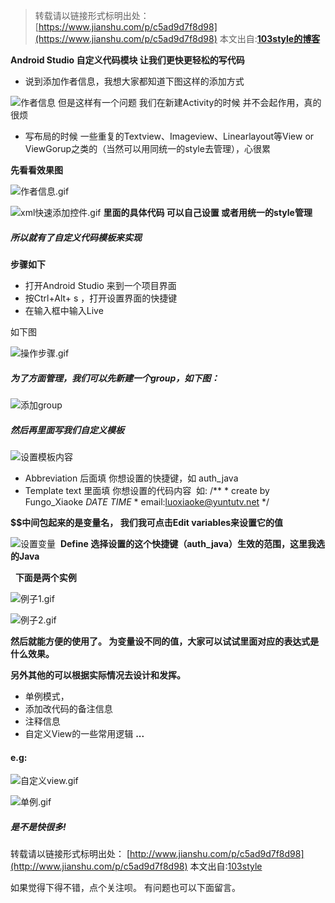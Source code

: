 >转载请以链接形式标明出处： [https://www.jianshu.com/p/c5ad9d7f8d98](https://www.jianshu.com/p/c5ad9d7f8d98)
本文出自:[**103style的博客**](https://www.jianshu.com/u/109656c2d96f) 


**Android Studio 自定义代码模块 让我们更快更轻松的写代码**

* 说到添加作者信息，我想大家都知道下图这样的添加方式

![作者信息](http://upload-images.jianshu.io/upload_images/1709375-2edfdce975c67d4d?imageMogr2/auto-orient/strip%7CimageView2/2/w/1240)
但是这样有一个问题 我们在新建Activity的时候 并不会起作用，真的很烦

* 写布局的时候 一些重复的Textview、Imageview、Linearlayout等View or ViewGorup之类的（当然可以用同统一的style去管理），心很累


**先看看效果图**

![作者信息.gif](http://upload-images.jianshu.io/upload_images/1709375-70891d824e95c15d?imageMogr2/auto-orient/strip)

![xml快速添加控件.gif](http://upload-images.jianshu.io/upload_images/1709375-75e3d9a18cc91e0b.gif?imageMogr2/auto-orient/strip)
 **里面的具体代码 可以自己设置 或者用统一的style管理**


##### 所以就有了自定义代码模板来实现
**步骤如下**
* 打开Android Studio 来到一个项目界面
* 按Ctrl+Alt+ s ，打开设置界面的快捷键
* 在输入框中输入Live 

如下图 

![操作步骤.gif](http://upload-images.jianshu.io/upload_images/1709375-e39f23b37da83e0a?imageMogr2/auto-orient/strip%7CimageView2/2/w/1240)
 
##### 为了方面管理，我们可以先新建一个group，如下图：
![添加group](http://upload-images.jianshu.io/upload_images/1709375-76b55f1015cd1de0?imageMogr2/auto-orient/strip)

##### 然后再里面写我们自定义模板
![设置模板内容](http://upload-images.jianshu.io/upload_images/1709375-ce44def716835506?imageMogr2/auto-orient/strip%7CimageView2/2/w/1240)

* Abbreviation 后面填 你想设置的快捷键，如 auth_java 
* Template text 里面填 你想设置的代码内容 
如:
/**
 \* create by Fungo_Xiaoke $DATE$ $TIME$
 \* email:luoxiaoke@yuntutv.net
 */

**$$中间包起来的是变量名， 我们我可点击Edit variables来设置它的值**

![设置变量](http://upload-images.jianshu.io/upload_images/1709375-7ce4514e58977bcc?imageMogr2/auto-orient/strip%7CimageView2/2/w/1240) 
**Define 选择设置的这个快捷键（auth_java）生效的范围，这里我选的Java**

 
**下面是两个实例**

![例子1.gif](http://upload-images.jianshu.io/upload_images/1709375-34433fa3617ff4a1?imageMogr2/auto-orient/strip)

![例子2.gif](http://upload-images.jianshu.io/upload_images/1709375-5193954950b9ab96?imageMogr2/auto-orient/strip)

**然后就能方便的使用了。 为变量设不同的值，大家可以试试里面对应的表达式是什么效果。**

**另外其他的可以根据实际情况去设计和发挥。**
* 单例模式，  
* 添加改代码的备注信息   
* 注释信息  
* 自定义View的一些常用逻辑 **...**

#### e.g:
![自定义view.gif](http://upload-images.jianshu.io/upload_images/1709375-f4a8df7a3ee86f29.gif?imageMogr2/auto-orient/strip)


![单例.gif](http://upload-images.jianshu.io/upload_images/1709375-3c7144a25ffc31d4.gif?imageMogr2/auto-orient/strip)

##### 是不是快很多!


转载请以链接形式标明出处：
[http://www.jianshu.com/p/c5ad9d7f8d98](http://www.jianshu.com/p/c5ad9d7f8d98)
本文出自:[103style](http://www.jianshu.com/u/109656c2d96f)

如果觉得下得不错，点个关注呗。
有问题也可以下面留言。

